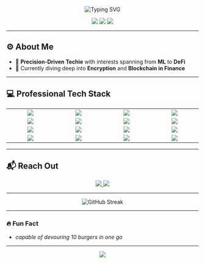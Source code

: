 <p align="center">
  <img src="https://readme-typing-svg.demolab.com?font=Fira+Code&size=26&duration=4000&pause=2000&color=3FF5E6&center=true&vCenter=true&width=600&height=60&lines=Hello%2C+I'm+Rishabh+%7C+%40risherb;AI+%7C+ML+%7C+Finance+%7C+DeFi+%7C+Data+Science" alt="Typing SVG" />
</p>

<p align="center">
  <img src="https://img.shields.io/badge/Machine%20Learning-%233377FF.svg?style=for-the-badge&logo=codeforces&logoColor=white"/>
  <img src="https://img.shields.io/badge/Deep%20Learning-%232892FF.svg?style=for-the-badge&logo=codeforces&logoColor=white"/>
  <img src="https://img.shields.io/badge/DeFi%20and%20Fintech-%230099FF.svg?style=for-the-badge&logo=codeforces&logoColor=white"/>
</p>

---

## ⚙️ **About Me**
- 🎯 **Precision-Driven Techie** with interests spanning from **ML** to **DeFi** 
- 🌌 Currently diving deep into **Encryption** and **Blockchain in Finance**

---

## 💻 **Professional Tech Stack**

<table align="center"> <tr> <td align="center" width="120"><img src="https://img.shields.io/badge/Python-FFD43B.svg?style=for-the-badge&logo=python&logoColor=black"/></td> <td align="center" width="120"><img src="https://img.shields.io/badge/Java-007396.svg?style=for-the-badge&logo=java&logoColor=white"/></td> <td align="center" width="120"><img src="https://img.shields.io/badge/JavaScript-F7DF1E.svg?style=for-the-badge&logo=javascript&logoColor=black"/></td> <td align="center" width="120"><img src="https://img.shields.io/badge/C-A8B400.svg?style=for-the-badge&logo=c&logoColor=white"/></td> </tr> <tr> <td align="center" width="120"><img src="https://img.shields.io/badge/HTML5-E34F26.svg?style=for-the-badge&logo=html5&logoColor=white"/></td> <td align="center" width="120"><img src="https://img.shields.io/badge/CSS3-1572B6.svg?style=for-the-badge&logo=css3&logoColor=white"/></td> <td align="center" width="120"><img src="https://img.shields.io/badge/SQL-4479A1.svg?style=for-the-badge&logo=sqlite&logoColor=white"/></td> <td align="center" width="120"><img src="https://img.shields.io/badge/React-61DAFB.svg?style=for-the-badge&logo=react&logoColor=black"/></td> </tr> <tr> <td align="center" width="120"><img src="https://img.shields.io/badge/Flask-000000.svg?style=for-the-badge&logo=flask&logoColor=white"/></td> <td align="center" width="120"><img src="https://img.shields.io/badge/TensorFlow-FF6F20.svg?style=for-the-badge&logo=tensorflow&logoColor=white"/></td> <td align="center" width="120"><img src="https://img.shields.io/badge/Pandas-150458.svg?style=for-the-badge&logo=pandas&logoColor=white"/></td> <td align="center" width="120"><img src="https://img.shields.io/badge/Git-F05032.svg?style=for-the-badge&logo=git&logoColor=white"/></td> </tr> <tr> <td align="center" width="120"><img src="https://img.shields.io/badge/Docker-2496ED.svg?style=for-the-badge&logo=docker&logoColor=white"/></td> <td align="center" width="120"><img src="https://img.shields.io/badge/Jupyter-F37626.svg?style=for-the-badge&logo=jupyter&logoColor=white"/></td> <td align="center" width="120"><img src="https://img.shields.io/badge/Visual%20Studio%20Code-007ACC.svg?style=for-the-badge&logo=visual-studio-code&logoColor=white"/></td> <td align="center" width="120"><img src="https://img.shields.io/badge/Linux-FCC624.svg?style=for-the-badge&logo=linux&logoColor=black"/></td> </tr> </table>

---

## 📬 **Reach Out**
<p align="center">
  <a href="https://linkedin.com/in/rishabhnshetty">
    <img src="https://img.shields.io/badge/LinkedIn-0077B5?style=for-the-badge&logo=linkedin&logoColor=white" />
  </a>
  <a href="mailto:rishabhnshetty2704@gmail.com">
    <img src="https://img.shields.io/badge/Email-D14836?style=for-the-badge&logo=gmail&logoColor=white" />
  </a>
</p>

---
<p align="center">
  <img src="https://github-readme-streak-stats.herokuapp.com/?user=risherb&theme=radical" alt="GitHub Streak" />
</p>

---

### 🔥 **Fun Fact**
- *capable of devouring 10 burgers in one go*

---

<p align="center">
  <img src="https://readme-typing-svg.demolab.com?font=Roboto&size=20&pause=1000&color=3FF5E6&center=true&width=500&lines=Let%27s+collaborate+and+innovate!" />
</p>
